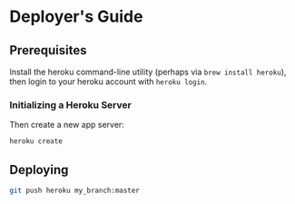 # Deployer's Guide

## Prerequisites

Install the heroku command-line utility (perhaps via `brew install heroku`), then login to your heroku account with `heroku login`.

### Initializing a Heroku Server

Then create a new app server:

```sh
heroku create
```

## Deploying

```sh
git push heroku my_branch:master
```

